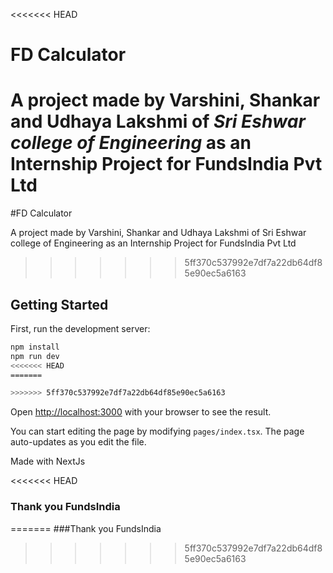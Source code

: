 <<<<<<< HEAD
# FD Calculator

A project made by **Varshini**, **Shankar** and **Udhaya Lakshmi** of _Sri Eshwar college of Engineering_ as an Internship Project for **FundsIndia Pvt Ltd**
=======
#FD Calculator

A project made by Varshini, Shankar and Udhaya Lakshmi of Sri Eshwar college of Engineering as an Internship Project for FundsIndia Pvt Ltd
>>>>>>> 5ff370c537992e7df7a22db64df85e90ec5a6163

## Getting Started

First, run the development server:

```bash
npm install
npm run dev
<<<<<<< HEAD
=======

>>>>>>> 5ff370c537992e7df7a22db64df85e90ec5a6163
```

Open [http://localhost:3000](http://localhost:3000) with your browser to see the result.

You can start editing the page by modifying `pages/index.tsx`. The page auto-updates as you edit the file.

Made with NextJs

<<<<<<< HEAD
### **Thank you FundsIndia**
=======
###Thank you FundsIndia
>>>>>>> 5ff370c537992e7df7a22db64df85e90ec5a6163
